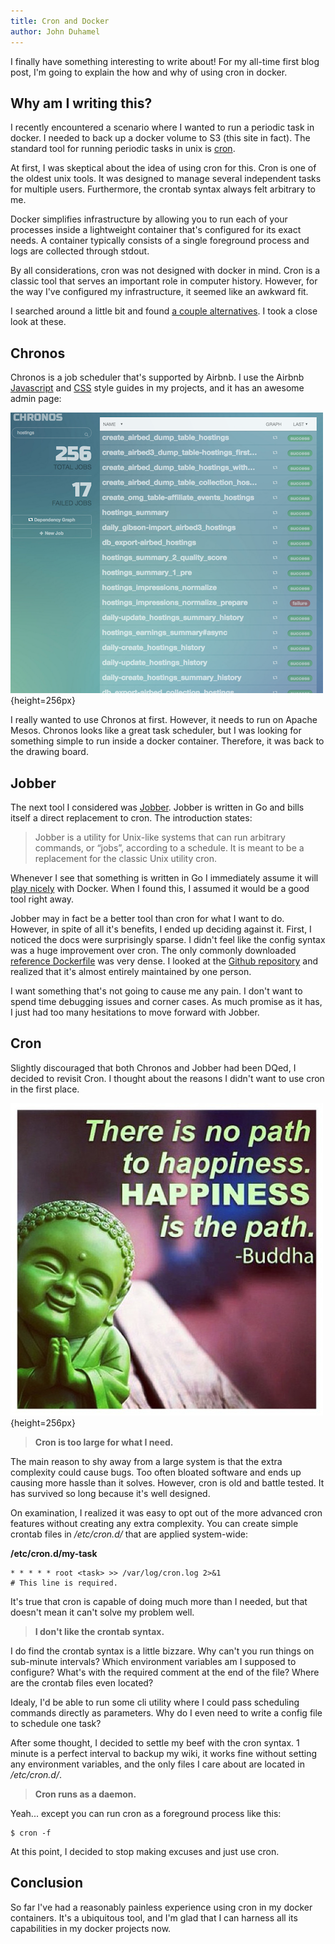 ```yaml
---
title: Cron and Docker
author: John Duhamel
---
```


I finally have something interesting to write about!  For my all-time first blog post, I'm going to explain the how and why of using cron in docker.

## Why am I writing this?

I recently encountered a scenario where I wanted to run a periodic task in docker.  I needed to back up a docker volume to S3 (this site in fact).  The standard tool for running periodic tasks in unix is [cron]().

At first, I was skeptical about the idea of using cron for this.  Cron is one of the oldest unix tools.  It was designed to manage several independent tasks for multiple users.  Furthermore, the crontab syntax always felt arbitrary to me.

Docker simplifies infrastructure by allowing you to run each of your processes inside a lightweight container that's configured for its exact needs.  A container typically consists of a single foreground process and logs are collected through stdout.

By all considerations, cron was not designed with docker in mind.  Cron is a classic tool that serves an important role in computer history.  However, for the way I've configured my infrastructure, it seemed like an awkward fit.

I searched around a little bit and found [a couple alternatives](http://stackoverflow.com/questions/288349/alternative-to-cron).  I took a close look at these.

## Chronos

Chronos is a job scheduler that's supported by Airbnb.  I use the Airbnb [Javascript](https://github.com/airbnb/javascript) and [CSS](https://github.com/airbnb/css) style guides in my projects, and it has an awesome admin page:

![](/images/chronos_ui.png){height=256px}

I really wanted to use Chronos at first.  However, it needs to run on Apache Mesos.  Chronos looks like a great task scheduler, but I was looking for something simple to run inside a docker container.  Therefore, it was back to the drawing board.

## Jobber

The next tool I considered was [Jobber](http://dshearer.github.io/jobber/).  Jobber is written in Go and bills itself a direct replacement to cron.  The introduction states:


> Jobber is a utility for Unix-like systems that can run arbitrary commands, or “jobs”, according to a schedule. It is meant to be a replacement for the classic Unix utility cron.

Whenever I see that something is written in Go I immediately assume it will [play nicely](http://www.slideshare.net/jpetazzo/docker-and-go-why-did-we-decide-to-write-docker-in-go) with Docker.  When I found this, I assumed it would be a good tool right away.

Jobber may in fact be a better tool than cron for what I want to do.  However, in spite of all it's benefits, I ended up deciding against it.  First, I noticed the docs were surprisingly sparse.  I didn't feel like the config syntax was a huge improvement over cron.  The only commonly downloaded [reference Dockerfile](https://hub.docker.com/r/blacklabelops/jobber/~/dockerfile/) was very dense.  I looked at the [Github repository](https://github.com/dshearer/jobber) and realized that it's almost entirely maintained by one person.

I want something that's not going to cause me any pain.  I don't want to spend time debugging issues and corner cases.  As much promise as it has, I just had too many hesitations to move forward with Jobber.

## Cron

Slightly discouraged that both Chronos and Jobber had been DQed, I decided to revisit Cron.  I thought about the reasons I didn't want to use cron in the first place.

![](/images/buddha-happiness.jpg){height=256px}

> **Cron is too large for what I need.**

The main reason to shy away from a large system is that the extra complexity could cause bugs.  Too often bloated software and ends up causing more hassle than it solves.  However, cron is old and battle tested.  It has survived so long because it's well designed.

On examination, I realized it was easy to opt out of the more advanced cron features without creating any extra complexity.  You can create simple crontab files in */etc/cron.d/* that are applied system-wide:

**/etc/cron.d/my-task**

~~~ {.bash}
* * * * * root <task> >> /var/log/cron.log 2>&1
# This line is required.
~~~

It's true that cron is capable of doing much more than I needed, but that doesn't mean it can't solve my problem well.

> **I don't like the crontab syntax.**

I do find the crontab syntax is a little bizzare.  Why can't you run things on sub-minute intervals?  Which environment variables am I supposed to configure?  What's with the required comment at the end of the file?  Where are the crontab files even located?

Idealy, I'd be able to run some cli utility where I could pass scheduling commands directly as parameters.  Why do I even need to write a config file to schedule one task?

After some thought, I decided to settle my beef with the cron syntax.  1 minute is a perfect interval to backup my wiki, it works fine without setting any environment variables, and the only files I care about are located in */etc/cron.d/*.

> **Cron runs as a daemon.**

Yeah... except you can run cron as a foreground process like this:

~~~ {.bash}
$ cron -f
~~~

At this point, I decided to stop making excuses and just use cron.

## Conclusion

So far I've had a reasonably painless experience using cron in my docker containers.  It's a ubiquitous tool, and I'm glad that I can harness all its capabilities in my docker projects now.
